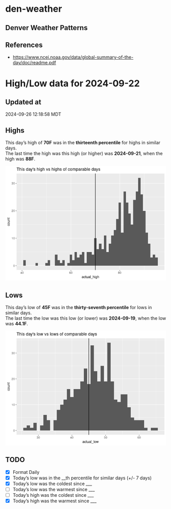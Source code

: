 

# den-weather

## Denver Weather Patterns

## References

- <https://www.ncei.noaa.gov/data/global-summary-of-the-day/doc/readme.pdf>

# High/Low data for 2024-09-22

## Updated at

2024-09-26 12:18:58 MDT

## Highs

This day’s high of **70F** was in the **thirteenth percentile** for
highs in similar days.  
The last time the high was this high (or higher) was **2024-09-21**,
when the high was **88F**.

![](readme_files/figure-commonmark/unnamed-chunk-4-1.png)

## Lows

This day’s low of **45F** was in the **thirty-seventh percentile** for
lows in similar days.  
The last time the low was this low (or lower) was **2024-09-19**, when
the low was **44.1F**.

![](readme_files/figure-commonmark/unnamed-chunk-6-1.png)

## TODO

- [x] Format Daily
- [x] Today’s low was in the \_\_th percentile for similar days (+/- 7
  days)
- [x] Today’s low was the coldest since \_\_\_
- [ ] Today’s low was the warmest since \_\_\_
- [ ] Today’s high was the coldest since \_\_\_
- [x] Today’s high was the warmest since \_\_\_
